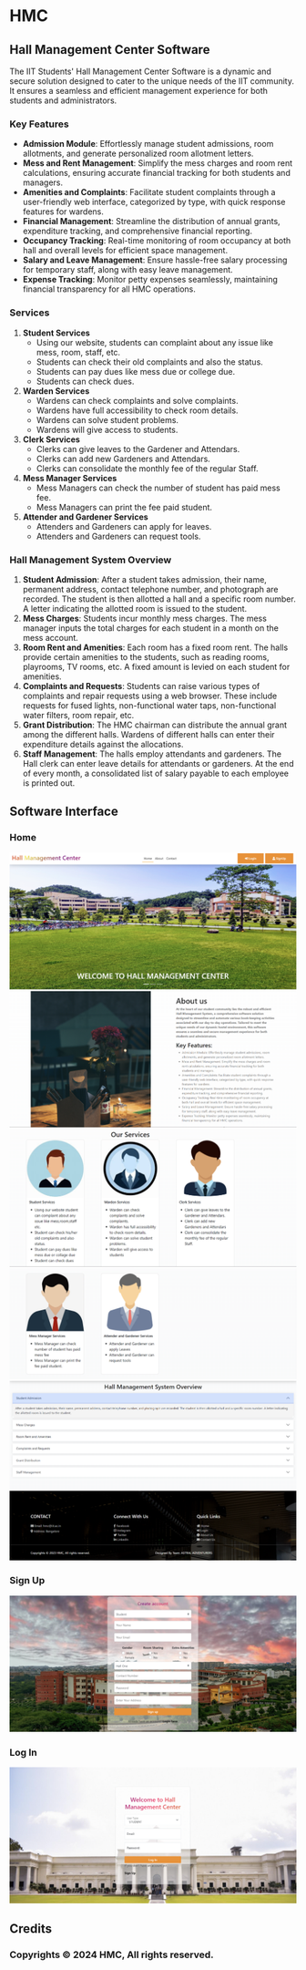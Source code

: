 # HMC
## Hall Management Center Software
The IIT Students' Hall Management Center Software is a dynamic and secure solution designed to cater to the unique needs of the IIT community. It ensures a seamless and efficient management experience for both students and administrators.
### Key Features
* **Admission Module**: Effortlessly manage student admissions, room allotments, and generate personalized room allotment letters.
* **Mess and Rent Management**: Simplify the mess charges and room rent calculations, ensuring accurate financial tracking for both students and managers.
* **Amenities and Complaints**: Facilitate student complaints through a user-friendly web interface, categorized by type, with quick response features for wardens.
* **Financial Management**: Streamline the distribution of annual grants, expenditure tracking, and comprehensive financial reporting.
* **Occupancy Tracking**: Real-time monitoring of room occupancy at both hall and overall levels for efficient space management.
* **Salary and Leave Management**: Ensure hassle-free salary processing for temporary staff, along with easy leave management.
* **Expense Tracking**: Monitor petty expenses seamlessly, maintaining financial transparency for all HMC operations.

###  Services

1. **Student Services**
   * Using our website, students can complaint about any issue like mess, room, staff, etc.
   * Students can check their old complaints and also the status.
   * Students can pay dues like mess due or college due.
   * Students can check dues.
2. **Warden Services**
   * Wardens can check complaints and solve complaints.
   * Wardens have full accessibility to check room details.
   * Wardens can solve student problems.
   * Wardens will give access to students.
3. **Clerk Services**
   * Clerks can give leaves to the Gardener and Attendars.
   * Clerks can add new Gardeners and Attendars.
   * Clerks can consolidate the monthly fee of the regular Staff.
4. **Mess Manager Services**
   * Mess Managers can check the number of student has paid mess fee.
   * Mess Managers can print the fee paid student.
5. **Attender and Gardener Services**
   * Attenders and Gardeners can apply for leaves.
   * Attenders and Gardeners can request tools.

### Hall Management System Overview

1. **Student Admission**: After a student takes admission, their name, permanent address, contact telephone number, and photograph are recorded. The student is then allotted a hall and a specific room number. A letter indicating the allotted room is issued to the student.
2. **Mess Charges**: Students incur monthly mess charges. The mess manager inputs the total charges for each student in a month on the mess account.
3. **Room Rent and Amenities**: Each room has a fixed room rent. The halls provide certain amenities to the students, such as reading rooms, playrooms, TV rooms, etc. A fixed amount is levied on each student for amenities.
4. **Complaints and Requests**: Students can raise various types of complaints and repair requests using a web browser. These include requests for fused lights, non-functional water taps, non-functional water filters, room repair, etc.
5. **Grant Distribution**: The HMC chairman can distribute the annual grant among the different halls. Wardens of different halls can enter their expenditure details against the allocations.
6. **Staff Management**: The halls employ attendants and gardeners. The Hall clerk can enter leave details for attendants or gardeners. At the end of every month, a consolidated list of salary payable to each employee is printed out.

## Software Interface
### Home 
<img class="d-block w-100 h-100" src="README_IMAGES/1.png">
<img class="d-block w-100 h-100" src="README_IMAGES/2.png">
<img class="d-block w-100 h-100" src="README_IMAGES/3.png">
<img class="d-block w-100 h-100" src="README_IMAGES/4.png">
<img class="d-block w-100 h-100" src="README_IMAGES/5.png">
<img class="d-block w-100 h-100" src="README_IMAGES/6.png">

### Sign Up
<img class="d-block w-100 h-100" src="README_IMAGES/signup.png" alt="Firstslide">

### Log In
<img class="d-block w-100 h-100" src="README_IMAGES/login.png" alt="Firstslide">

## Credits
### Copyrights © 2024 HMC, All rights reserved.
